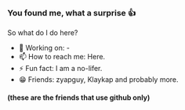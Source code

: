 ### You found me, what a surprise 👍
So what do I do here?

- 🔭 Working on: -
- 📫 How to reach me: Here.
- ⚡ Fun fact: I am a no-lifer.
- 😁 Friends: zyapguy, Klaykap and probably more.
#### (these are the friends that use github only)
